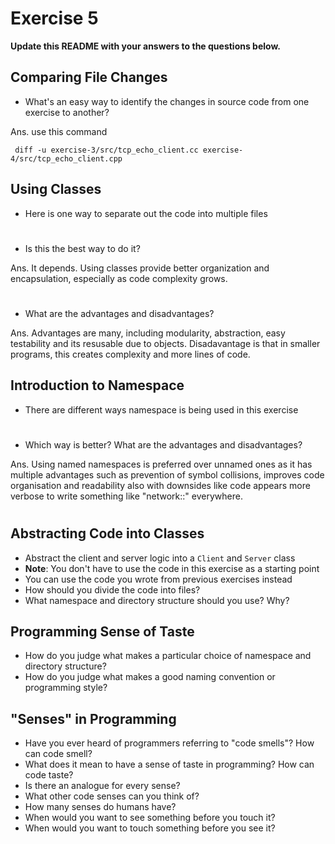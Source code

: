 # Exercise 5

**Update this README with your answers to the questions below.**

## Comparing File Changes

- What's an easy way to identify the changes in source code from one exercise
  to another?

Ans. use this command
```
 diff -u exercise-3/src/tcp_echo_client.cc exercise-4/src/tcp_echo_client.cpp
```
    
## Using Classes

- Here is one way to separate out the code into multiple files
#
- Is this the best way to do it? 

Ans. It depends. Using classes provide better organization and encapsulation, especially as code complexity grows.
#

- What are the advantages and disadvantages?

Ans. Advantages are many, including modularity, abstraction, easy testability and its resusable due to objects. Disadavantage is that in smaller programs, this creates complexity and more lines of code.

## Introduction to Namespace

- There are different ways namespace is being used in this exercise
#
- Which way is better? What are the advantages and disadvantages?

Ans. Using named namespaces is preferred over unnamed ones as it has multiple advantages such as prevention of symbol collisions, improves code organisation and readability also with downsides like code appears more verbose to write something like "network::" everywhere.
#
## Abstracting Code into Classes

- Abstract the client and server logic into a `Client` and `Server` class
- **Note**: You don't have to use the code in this exercise as a starting point
- You can use the code you wrote from previous exercises instead
- How should you divide the code into files?
- What namespace and directory structure should you use? Why?

## Programming Sense of Taste

- How do you judge what makes a particular choice of namespace and directory
  structure? 
- How do you judge what makes a good naming convention or programming style?

## "Senses" in Programming

- Have you ever heard of programmers referring to "code smells"? How can code
  smell?
- What does it mean to have a sense of taste in programming? How can code
  taste?
- Is there an analogue for every sense?
- What other code senses can you think of?
- How many senses do humans have?
- When would you want to see something before you touch it?
- When would you want to touch something before you see it?